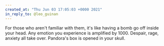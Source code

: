 ```yaml
---
created_at: "Thu Jun 03 17:05:03 +0000 2021"
in_reply_to: @leo_guinan
---
```


For those who aren't familiar with them, it's like having a bomb go off inside your head. Any emotion you experience is amplified by 1000. Despair, rage, anxiety all take over. Pandora's box is opened in your skull.